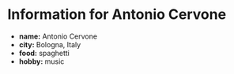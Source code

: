 # Information for Antonio Cervone

- **name:** Antonio Cervone
- **city:** Bologna, Italy
- **food:** spaghetti
- **hobby:** music
